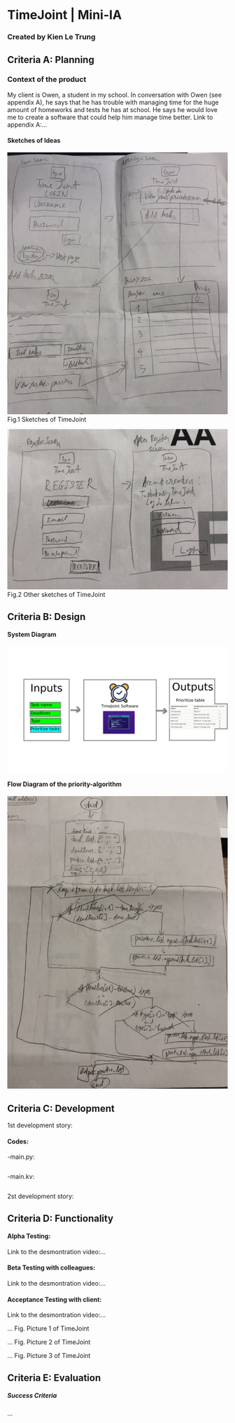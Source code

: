 # TimeJoint | Mini-IA
### Created by Kien Le Trung


## Criteria A: Planning
### Context of the product
My client is Owen, a student in my school. In conversation with Owen (see appendix A), he says that he has trouble with managing time for the huge amount of homeworks and tests he has at school. He says he would love me to create a software that could help him manage time better. 
Link to appendix A:...

#### Sketches of Ideas

![](https://github.com/BrightChanges/Unit-3/blob/main/IMG_0037.jpg)
Fig.1 Sketches of TimeJoint

![](https://github.com/BrightChanges/Unit-3/blob/main/IMG_0038.jpg)
Fig.2 Other sketches of TimeJoint

## Criteria B: Design
#### System Diagram

![](https://github.com/BrightChanges/Unit-3/blob/main/TimeJoint_systemdiagram%20(1).png)


#### Flow Diagram of the priority-algorithm

![](https://github.com/BrightChanges/Unit-3/blob/main/IMG_0044.jpg)


## Criteria C: Development
1st development story:


#### Codes:

-main.py:

```.py


```

-main.kv:

```.py

```

2st development story:


## Criteria D: Functionality
#### Alpha Testing:
Link to the desmontration video:...

#### Beta Testing with colleagues:
Link to the desmontration video:...

#### Acceptance Testing with client:
Link to the desmontration video:...

...
Fig. Picture 1 of TimeJoint 

...
Fig. Picture 2 of TimeJoint 

...
Fig. Picture 3 of TimeJoint 



## Criteria E: Evaluation
##### Success Criteria
...

